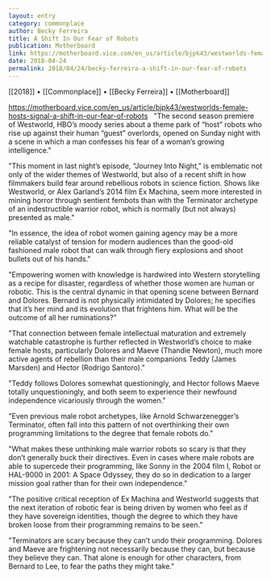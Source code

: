 ```yaml
---
layout: entry
category: commonplace
author: Becky Ferreira
title: A Shift In Our Fear of Robots
publication: Motherboard
link: https://motherboard.vice.com/en_us/article/bjpk43/westworlds-female-hosts-signal-a-shift-in-our-fear-of-robots
date: 2018-04-24
permalink: 2018/04/24/becky-ferreira-a-shift-in-our-fear-of-robots
---
```


[[2018]] • [[Commonplace]] • [[Becky Ferreira]] • [[Motherboard]]

https://motherboard.vice.com/en_us/article/bjpk43/westworlds-female-hosts-signal-a-shift-in-our-fear-of-robots
 
"The second season premiere of Westworld, HBO’s moody series about a theme park of “host” robots who rise up against their human “guest” overlords, opened on Sunday night with a scene in which a man confesses his fear of a woman’s growing intelligence."

"This moment in last night’s episode, “Journey Into Night,” is emblematic not only of the wider themes of Westworld, but also of a recent shift in how filmmakers build fear around rebellious robots in science fiction. Shows like Westworld, or Alex Garland’s 2014 film Ex Machina, seem more interested in mining horror through sentient fembots than with the Terminator archetype of an indestructible warrior robot, which is normally (but not always) presented as male."

"In essence, the idea of robot women gaining agency may be a more reliable catalyst of tension for modern audiences than the good-old fashioned male robot that can walk through fiery explosions and shoot bullets out of his hands."

"Empowering women with knowledge is hardwired into Western storytelling as a recipe for disaster, regardless of whether those women are human or robotic. This is the central dynamic in that opening scene between Bernard and Dolores. Bernard is not physically intimidated by Dolores; he specifies that it’s her mind and its evolution that frightens him. What will be the outcome of all her ruminations?"

"That connection between female intellectual maturation and extremely watchable catastrophe is further reflected in Westworld’s choice to make female hosts, particularly Dolores and Maeve (Thandie Newton), much more active agents of rebellion than their male companions Teddy (James Marsden) and Hector (Rodrigo Santoro)."

"Teddy follows Dolores somewhat questioningly, and Hector follows Maeve totally unquestioningly, and both seem to experience their newfound independence vicariously through the women."

"Even previous male robot archetypes, like Arnold Schwarzenegger’s Terminator, often fall into this pattern of not overthinking their own programming limitations to the degree that female robots do."

"What makes these unthinking male warrior robots so scary is that they don’t generally buck their directives. Even in cases where male robots are able to supercede their programming, like Sonny in the 2004 film I, Robot or HAL-9000 in 2001: A Space Odyssey, they do so in dedication to a larger mission goal rather than for their own independence."

"The positive critical reception of Ex Machina and Westworld suggests that the next iteration of robotic fear is being driven by women who feel as if they have sovereign identities, though the degree to which they have broken loose from their programming remains to be seen."

"Terminators are scary because they can’t undo their programming. Dolores and Maeve are frightening not necessarily because they can, but because they believe they can. That alone is enough for other characters, from Bernard to Lee, to fear the paths they might take."

